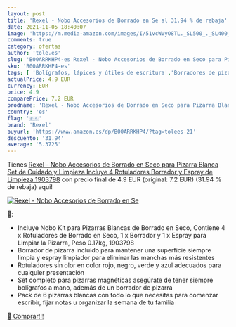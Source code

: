 ```yaml
---
layout: post
title: 'Rexel - Nobo Accesorios de Borrado en Se al 31.94 % de rebaja'
date: 2021-11-05 18:40:07
image: 'https://m.media-amazon.com/images/I/51vcWVyO8TL._SL500_._SL400_.jpg'
comments: true
category: ofertas
author: 'tole.es'
slug: 'B00ARRKHP4-es Rexel - Nobo Accesorios de Borrado en Seco para Pizarra...'
sku: 'B00ARRKHP4-es'
tags: [ 'Bolígrafos, lápices y útiles de escritura','Borradores de pizarra blancos y negros','Material de oficina','Material de presentación','Oficina y papelería','Rotuladores para pizarra','Rotuladores y subrayadores','rexel','rotuladores', ]
actualPrice: 4.9 EUR
currency: EUR
price: 4.9
comparePrice: 7.2 EUR
prodname: 'Rexel - Nobo Accesorios de Borrado en Seco para Pizarra Blanca  Set de Cuidado y Limpieza  Incluye 4 Rotuladores  Borrador y Espray de Limpieza  1903798'
country: 'es'
flag: '🇪🇸'
brand: 'Rexel'
buyurl: 'https://www.amazon.es/dp/B00ARRKHP4/?tag=tolees-21'
descuento: '31.94'
average: '5.3725'
---
```


Tienes [Rexel - Nobo Accesorios de Borrado en Seco para Pizarra Blanca  Set de Cuidado y Limpieza  Incluye 4 Rotuladores  Borrador y Espray de Limpieza  1903798](https://www.amazon.es/dp/B00ARRKHP4/?tag=tolees-21) con precio final de  4.9 EUR (original: 7.2 EUR) (31.94 %  de rebaja) aqui!

[![Rexel - Nobo Accesorios de Borrado en Se](https://m.media-amazon.com/images/I/51vcWVyO8TL._SL500_._SL400_.jpg)](https://www.amazon.es/dp/B00ARRKHP4/?tag=tolees-21)

🔎:

- Incluye Nobo Kit para Pizarras Blancas de Borrado en Seco, Contiene 4 x Rotuladores de Borrado en Seco, 1 x Borrador y 1 x Espray para Limpiar la Pizarra, Peso 0.17kg, 1903798
- Borrador de pizarra incluido para mantener una superficie siempre limpia y espray limpiador para eliminar las manchas más resistentes
- Rotuladores sin olor en color rojo, negro, verde y azul adecuados para cualquier presentación
- Set completo para pizarras magnéticas asegúrate de tener siempre bolígrafos a mano, además de un borrador de pizarra
- Pack de 6 pizarras blancas con todo lo que necesitas para comenzar escribir, fijar notas u organizar la semana de tu familia

[🛒 Comprar!!!](https://www.amazon.es/dp/B00ARRKHP4/?tag=tolees-21)
